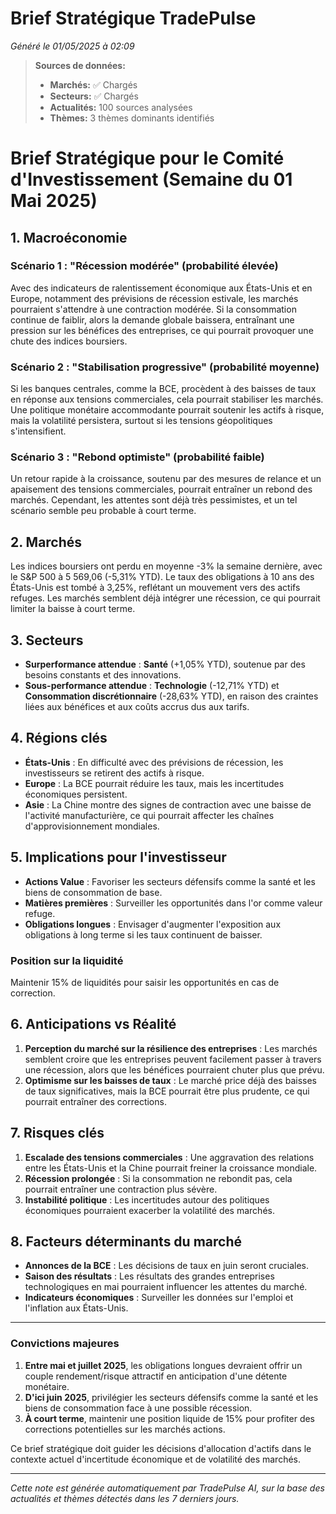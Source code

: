 # Brief Stratégique TradePulse

*Généré le 01/05/2025 à 02:09*

> **Sources de données:**
> - **Marchés:** ✅ Chargés
> - **Secteurs:** ✅ Chargés
> - **Actualités:** 100 sources analysées
> - **Thèmes:** 3 thèmes dominants identifiés

# Brief Stratégique pour le Comité d'Investissement (Semaine du 01 Mai 2025)

## 1. Macroéconomie

### Scénario 1 : "Récession modérée" (probabilité élevée)
Avec des indicateurs de ralentissement économique aux États-Unis et en Europe, notamment des prévisions de récession estivale, les marchés pourraient s'attendre à une contraction modérée. Si la consommation continue de faiblir, alors la demande globale baissera, entraînant une pression sur les bénéfices des entreprises, ce qui pourrait provoquer une chute des indices boursiers.

### Scénario 2 : "Stabilisation progressive" (probabilité moyenne)
Si les banques centrales, comme la BCE, procèdent à des baisses de taux en réponse aux tensions commerciales, cela pourrait stabiliser les marchés. Une politique monétaire accommodante pourrait soutenir les actifs à risque, mais la volatilité persistera, surtout si les tensions géopolitiques s'intensifient.

### Scénario 3 : "Rebond optimiste" (probabilité faible)
Un retour rapide à la croissance, soutenu par des mesures de relance et un apaisement des tensions commerciales, pourrait entraîner un rebond des marchés. Cependant, les attentes sont déjà très pessimistes, et un tel scénario semble peu probable à court terme.

## 2. Marchés
Les indices boursiers ont perdu en moyenne -3% la semaine dernière, avec le S&P 500 à 5 569,06 (-5,31% YTD). Le taux des obligations à 10 ans des États-Unis est tombé à 3,25%, reflétant un mouvement vers des actifs refuges. Les marchés semblent déjà intégrer une récession, ce qui pourrait limiter la baisse à court terme.

## 3. Secteurs
- **Surperformance attendue** : **Santé** (+1,05% YTD), soutenue par des besoins constants et des innovations.
- **Sous-performance attendue** : **Technologie** (-12,71% YTD) et **Consommation discrétionnaire** (-28,63% YTD), en raison des craintes liées aux bénéfices et aux coûts accrus dus aux tarifs.

## 4. Régions clés
- **États-Unis** : En difficulté avec des prévisions de récession, les investisseurs se retirent des actifs à risque.
- **Europe** : La BCE pourrait réduire les taux, mais les incertitudes économiques persistent. 
- **Asie** : La Chine montre des signes de contraction avec une baisse de l'activité manufacturière, ce qui pourrait affecter les chaînes d'approvisionnement mondiales.

## 5. Implications pour l'investisseur
- **Actions Value** : Favoriser les secteurs défensifs comme la santé et les biens de consommation de base.
- **Matières premières** : Surveiller les opportunités dans l'or comme valeur refuge.
- **Obligations longues** : Envisager d'augmenter l'exposition aux obligations à long terme si les taux continuent de baisser.

### Position sur la liquidité
Maintenir 15% de liquidités pour saisir les opportunités en cas de correction.

## 6. Anticipations vs Réalité
1. **Perception du marché sur la résilience des entreprises** : Les marchés semblent croire que les entreprises peuvent facilement passer à travers une récession, alors que les bénéfices pourraient chuter plus que prévu.
2. **Optimisme sur les baisses de taux** : Le marché price déjà des baisses de taux significatives, mais la BCE pourrait être plus prudente, ce qui pourrait entraîner des corrections.

## 7. Risques clés
1. **Escalade des tensions commerciales** : Une aggravation des relations entre les États-Unis et la Chine pourrait freiner la croissance mondiale.
2. **Récession prolongée** : Si la consommation ne rebondit pas, cela pourrait entraîner une contraction plus sévère.
3. **Instabilité politique** : Les incertitudes autour des politiques économiques pourraient exacerber la volatilité des marchés.

## 8. Facteurs déterminants du marché
- **Annonces de la BCE** : Les décisions de taux en juin seront cruciales.
- **Saison des résultats** : Les résultats des grandes entreprises technologiques en mai pourraient influencer les attentes du marché.
- **Indicateurs économiques** : Surveiller les données sur l'emploi et l'inflation aux États-Unis.

---

### Convictions majeures
1. **Entre mai et juillet 2025**, les obligations longues devraient offrir un couple rendement/risque attractif en anticipation d'une détente monétaire.
2. **D'ici juin 2025**, privilégier les secteurs défensifs comme la santé et les biens de consommation face à une possible récession.
3. **À court terme**, maintenir une position liquide de 15% pour profiter des corrections potentielles sur les marchés actions.

Ce brief stratégique doit guider les décisions d'allocation d'actifs dans le contexte actuel d'incertitude économique et de volatilité des marchés.

---

*Cette note est générée automatiquement par TradePulse AI, sur la base des actualités et thèmes détectés dans les 7 derniers jours.*
